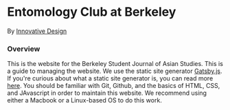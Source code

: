 # Entomology Club at Berkeley

By [Innovative Design](http://innovativedesign.club)

### Overview
This is the website for the Berkeley Student Journal of Asian Studies. This is a guide to managing the website. We use the static site generator [Gatsby.js](https://github.com/gatsbyjs/gatsby). If you're curious about what a static site generator is, you can read more [here](https://davidwalsh.name/introduction-static-site-generators). You should be familiar with Git, Github, and the basics of HTML, CSS, and JAvascript in order to maintain this website. We recommend using either a Macbook or a Linux-based OS to do this work.
